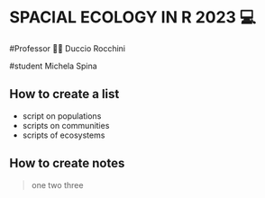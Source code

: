 # SPACIAL ECOLOGY IN R 2023 💻

#Professor 👨‍🔬
Duccio Rocchini

#student 
Michela Spina

## How to create a list
+ script on populations
+ scripts on communities
+ scripts of ecosystems

## How to create notes
> one
> two
> three

